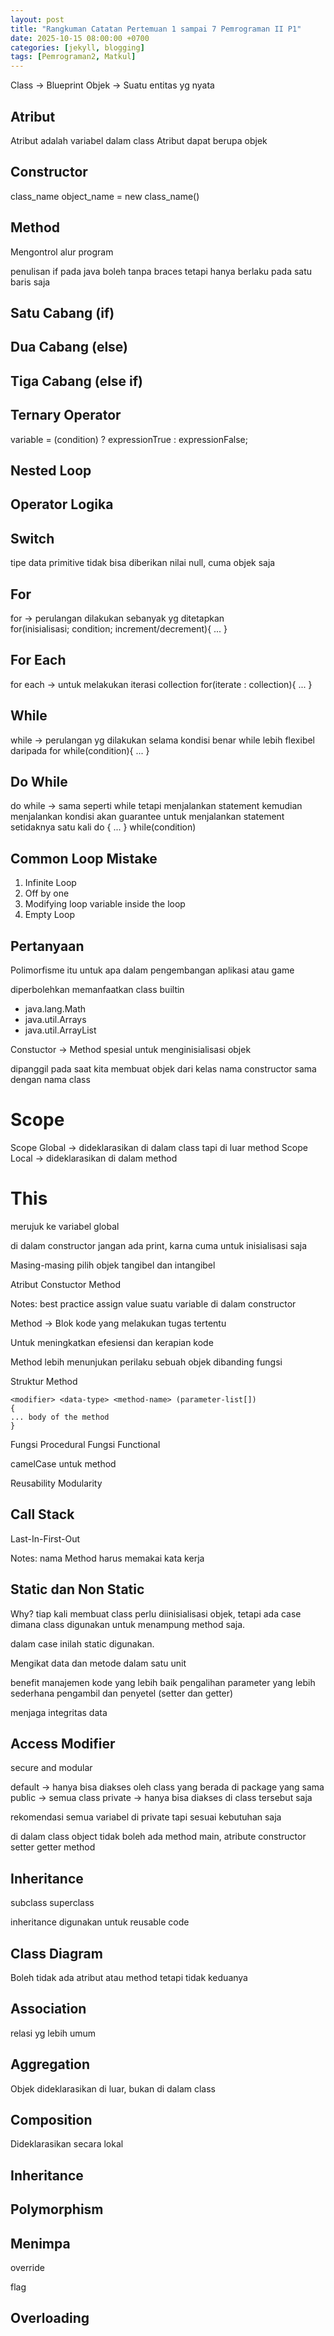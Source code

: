 ```yaml
---
layout: post
title: "Rangkuman Catatan Pertemuan 1 sampai 7 Pemrograman II P1"
date: 2025-10-15 08:00:00 +0700
categories: [jekyll, blogging]
tags: [Pemrograman2, Matkul]
---
```


Class -> Blueprint
Objek -> Suatu entitas yg nyata

## Atribut
Atribut adalah variabel dalam class
Atribut dapat berupa objek

## Constructor
class_name object_name = new class_name()

## Method

Mengontrol alur program

penulisan if pada java boleh tanpa braces tetapi hanya berlaku pada satu baris saja

## Satu Cabang (if)
## Dua Cabang (else)
## Tiga Cabang (else if)

## Ternary Operator 
variable = (condition) ? expressionTrue : expressionFalse;

## Nested Loop
## Operator Logika
## Switch

tipe data primitive tidak bisa diberikan nilai null, cuma objek saja

## For
for -> perulangan dilakukan sebanyak yg ditetapkan\
for(inisialisasi; condition; increment/decrement){
...
}

## For Each
for each -> untuk melakukan iterasi collection
for(iterate : collection){
...
}

## While
while -> perulangan yg dilakukan selama kondisi benar
while lebih flexibel daripada for
while(condition){
...
}

## Do While
do while -> sama seperti while tetapi menjalankan statement kemudian menjalankan kondisi
akan guarantee untuk menjalankan statement setidaknya satu kali
do {
...
} while(condition)

## Common Loop Mistake
1. Infinite Loop
2. Off by one 
3. Modifying loop variable inside the loop
4. Empty Loop

## Pertanyaan
Polimorfisme itu untuk apa dalam pengembangan aplikasi atau game

diperbolehkan memanfaatkan class builtin 

- java.lang.Math
- java.util.Arrays
- java.util.ArrayList

Constuctor -> Method spesial untuk menginisialisasi objek

dipanggil pada saat kita membuat objek dari kelas
nama constructor sama dengan nama class

# Scope
Scope Global -> dideklarasikan di dalam class tapi di luar method
Scope Local -> dideklarasikan di dalam method

# This
merujuk ke variabel global

di dalam constructor jangan ada print, karna cuma untuk inisialisasi saja

Masing-masing pilih objek tangibel dan intangibel

Atribut
Constuctor
Method

Notes:
best practice assign value suatu variable di dalam constructor

Method -> Blok kode yang melakukan tugas tertentu

Untuk meningkatkan efesiensi dan kerapian kode

Method lebih menunjukan perilaku sebuah objek dibanding fungsi

Struktur Method
```
<modifier> <data-type> <method-name> (parameter-list[])
{
... body of the method
}
```

Fungsi Procedural
Fungsi Functional

camelCase untuk method

Reusability
Modularity

## Call Stack
Last-In-First-Out

Notes:
nama Method harus memakai kata kerja

## Static dan Non Static
Why? 
tiap kali membuat class perlu diinisialisasi objek, tetapi ada case dimana class digunakan untuk menampung method saja.

dalam case inilah static digunakan.

Mengikat data dan metode dalam satu unit

benefit
manajemen kode yang lebih baik
pengalihan parameter yang lebih sederhana
pengambil dan penyetel (setter dan getter)

menjaga integritas data

## Access Modifier
secure and modular

default -> hanya bisa diakses oleh class yang berada di package yang sama
public -> semua class
private -> hanya bisa diakses di class tersebut saja

rekomendasi semua variabel di private tapi sesuai kebutuhan saja

di dalam class object tidak boleh ada method main, 
atribute
constructor
setter
getter
method

## Inheritance

subclass
superclass

inheritance digunakan untuk reusable code

## Class Diagram

Boleh tidak ada atribut atau method tetapi tidak keduanya

## Association
relasi yg lebih umum

## Aggregation
Objek dideklarasikan di luar, bukan di dalam class

## Composition
Dideklarasikan secara lokal

## Inheritance

## Polymorphism

## Menimpa 
override

flag

## Overloading
